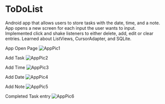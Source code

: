 # ToDoList
Android app that allows users to store tasks with the date, time, and a note.
App opens a new screen for each input the user wants to input.
Implemented click and shake listeners to either delete, add, edit or clear entries.
Learned about  ListViews, CursorAdapter, and SQLite.

App Open Page
![AppPic1](https://cloud.githubusercontent.com/assets/10382262/22407824/12aaf0b0-e63c-11e6-83a4-a2b933603854.JPG)

Add Task
![AppPic2](https://cloud.githubusercontent.com/assets/10382262/22407826/229cdd26-e63c-11e6-9239-781621d5585b.JPG)

Add Time
![AppPic3](https://cloud.githubusercontent.com/assets/10382262/22407827/25bc61c0-e63c-11e6-9b74-e65c6754d2b0.JPG)

Add Date
![AppPic4](https://cloud.githubusercontent.com/assets/10382262/22407829/28bd9416-e63c-11e6-8844-56d29a0c2ebf.JPG)

Add Note
![AppPic5](https://cloud.githubusercontent.com/assets/10382262/22407833/2f041034-e63c-11e6-9fb5-92a361dfae45.JPG)

Completed Task entry
![AppPic6](https://cloud.githubusercontent.com/assets/10382262/22407830/2bd3a5c8-e63c-11e6-8042-db3ae7dd764c.JPG)
